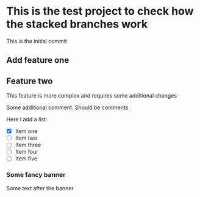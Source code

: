 # This is the test project to check how the stacked branches work

This is the initial commit

## Add feature one

## Feature two

This feature is more complex and requires some additional changes

Some additional comment. Should be comments

Here I add a list:

- [x] Item one
- [ ] Item two
- [ ] Item three
- [ ] Item four
- [ ] Item five

### Some fancy banner

Some text after the banner
